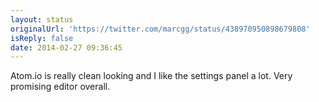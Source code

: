 ```yaml
---
layout: status
originalUrl: 'https://twitter.com/marcgg/status/438970950898679808'
isReply: false
date: 2014-02-27 09:36:45
---
```


Atom.io is really clean looking and I like the settings panel a lot. Very promising editor overall.
